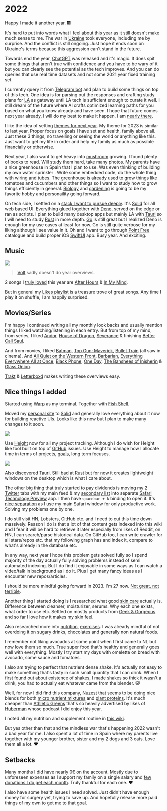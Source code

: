 # 2022

Happy I made it another year. 🎆

It's hard to put into words what I feel about this year as it still doesn't make much sense to me. The war in [Ukraine](../../travel/visited/ukraine.md) took everyone, including me by surprise. And the conflict is still ongoing. Just hope it ends soon on Ukraine's terms because this aggression can't stand in the future.

Towards end the year, [ChatGPT](../../machine-learning/chatgpt.md) was released and it's magic. It does spit some things that aren't true with confidence and you have to be wary of it but you can clearly see the potential as the tech improves. And you can do queries that use real time datasets and not some 2021 year fixed training set.

I currently query it from [Telegram bot](https://github.com/m1guelpf/chatgpt-telegram) and plan to build some things on top of this tech. One idea is for parsing out the responses and crafting study plans for [LA](../../ideas/learn-anything.md) as gateway until LA tech is sufficient enough to curate it well. I still dream of the future where AI crafts optimized learning paths for you based on what you know already and have seen. I hope that future comes next year already, I will do my best to make it happen. I am [nearly there](https://twitter.com/nikitavoloboev/status/1607836491132141568).

I like the idea of setting [themes for next year](https://www.relay.fm/cortex/136). My theme for 2023 is similar to last year. Proper focus on goals I have set and health, family above all. Just these 3 things, no travelling or seeing the world or anything like this. Just want to get my life in order and help my family as much as possible financially or otherwise.

Next year, I also want to get heavy into [mushroom](../../other/mushrooms.md) growing. I found plenty of books to read. Will study them hard, take many photos. My parents have a nice greenhouse in Spain that I plan to use. Was even thinking of building my own water sprinkler . Write some embedded code, do the whole thing with wiring and tubes. The greenhouse is already used to grow things like tomatoes and cucumbers and other things so I want to study how to grow things efficiently in general. [Biology](../../biology/biology.md) and [gardening](../../other/gardening.md) is going to be my favorite hobby and personaility going forward.

On tech side, I settled on a [stack I want to pursue deeply](https://twitter.com/nikitavoloboev/status/1606262383315492864). It's [Solid](../../programming-languages/javascript/js-libraries/solid.md) for all web based UI. Everything glued together with [Deno](../../web/deno.md), served on the edge or ran as scripts. I plan to build many desktop apps but mainly LA with [Tauri](../../programming-languages/rust/rust-libraries/tauri.md) so I will need to study [Rust](../../programming-languages/rust/rust.md) in more depth. [Go](../../programming-languages/go/go.md) is still great but I realized Deno is enough for my use cases at least for now. Go is still quite verbose for my liking although I see value in it. Oh and I want to go through [Point Free](https://www.pointfree.co/) catalogue and build proper iOS [SwiftUI](../../programming-languages/swift/swift-libraries/swiftui.md) app. Busy year. And exciting.

## Music

![](https://i.imgur.com/kyB4MDW.png)

> [Volt](https://volt.fm/nikitavoloboev) sadly doesn't do year overviews.

2 songs I [truly loved](https://open.spotify.com/playlist/0phxrDBmTURKDkRNmbpEgO) this year are [After Hours](https://open.spotify.com/track/1sLwXo8jB7Bs2bYy6PZI2G) & [In My Mind](https://open.spotify.com/track/6HEJavNON4wd0cy1Hp6KV2).  

But in general my [Likes playlist](https://open.spotify.com/playlist/0ERn0U4qZIKC8Dy7RrMMsn) is a treasure trove of great songs. Any time I play it on shuffle, I am happily surprised. 

## Movies/Series

I'm happy I continued writing all my monthly look backs and usually mention things I liked watching/listening in each entry. But from top of my mind, from series, I liked [Andor](https://trakt.tv/shows/star-wars-andor), [House of Dragon](https://trakt.tv/shows/house-of-the-dragon), [Severance](https://trakt.tv/shows/severance) & finishing [Better Call Saul](https://trakt.tv/shows/better-call-saul).

And from movies, I liked [Batman](https://letterboxd.com/film/the-batman/), [Top Gun: Maverick](https://letterboxd.com/film/top-gun-maverick/), [Bullet Train](https://letterboxd.com/film/bullet-train/) (all saw in cinema). And [All Quiet on the Western Front](https://letterboxd.com/film/all-quiet-on-the-western-front-2022/), [Barbarian](https://letterboxd.com/film/barbarian-2022/), [Everything Everywhere All at Once](https://letterboxd.com/film/everything-everywhere-all-at-once/), [Black Phone](https://letterboxd.com/film/the-black-phone/), [One Day](https://letterboxd.com/film/one-day-2011/), [The Banshees of Inisherin](https://letterboxd.com/film/the-banshees-of-inisherin/) & [Glass Onion](https://letterboxd.com/film/glass-onion-a-knives-out-mystery/).

[Trakt](https://trakt.tv/users/nikitavoloboev/) & [Letterboxd](https://letterboxd.com/nikitavoloboev/) makes writing these overviews easy.

## Nice things I added

Started using [Warp](https://www.warp.dev/) as my terminal. Together with [Fish Shell](../../unix/shell/fish.md).

Moved my [personal site](https://github.com/nikitavoloboev/nikitavoloboev) to [Solid](../../programming-languages/javascript/js-libraries/solid.md) and generally love everything about it now for building reactive UIs. Looks like this now but I plan to make many changes to it soon.

![](https://i.imgur.com/PGXQHMw.png)

Use [Height](https://height.app/) now for all my project tracking. Although I do wish for Height like tool built on top of [GitHub](../../open-source/github/github.md) issues. Use Height to manage how I allocate time in terms of projects, [goals](../../focusing/goals.md), long term focuses.

![](https://i.imgur.com/6GawNgw.png)

Also discovered [Tauri](../../programming-languages/rust/rust-libraries/tauri.md). Still bad at [Rust](../../programming-languages/rust/rust.md) but for now it creates lightweight windows on the desktop which is what I care about.

The other big thing that truly started to pay dividends is moving my 2 [Twitter](../../tools/twitter.md) tabs with my main feed & my [secondary list](https://twitter.com/i/lists/1351120526220152839) into separate [Safari Technology Preview](https://developer.apple.com/safari/technology-preview/) app. I then have `spacebar + k` binding to open it. It's [nice separation](https://twitter.com/nikitavoloboev/status/1601959862648582145) as I use my main Safari window for only productive work. Solving my problems one by one.

I do still visit HN, Lobsters, GitHub etc. and I need to cut this time down massively. Reason I do is that a lot of that content gets indexed into this wiki and I fear it will be hard to retrieve it later especially from likes of Reddit, on HN, I can search/parse historical data. On GitHub too, I can write crawler for all stars/repos etc. that my following graph has and index it, compare to what's already in the database etc.

In any way, next year I hope this problem gets solved fully so I spend majority of the day actually fully solving problems instead of semi automated indexing. But I do find it enjoyable in some ways as I can watch a video/talk in background as I do it. Plus I get many fancy ideas as I encounter new repos/articles.

I should be more mindful going forward in 2023. I'm 27 now. [Not great, not terrible](https://www.youtube.com/watch?v=eXUJ22fD4Cw).

Another thing I started doing is I researched what good [skin care](../../health/skin-care.md) actually is. Difference between cleanser, moisturizer, serums. Why each one exists, what order to use etc. Settled on mostly products from [Geek & Gorgeous](https://geekandgorgeous.com/) and so far I love how it makes my skin feel.

Also researched more into [nutrition](../../health/nutrition/nutrition.md), [exercises](../../fitness/exercises.md). I was already mindful of not overdoing it on sugary drinks, chocolates and generally non natural foods.

I remember not liking avocados at some point when I first came to NL but now love them so much. True super food that's healthy and generally goes well with everything. Mostly I try start my days with omelette on bread with avocado, some sauce and tomatoes.

I also am trying to perfect that nutrient dense shake. It's actually not easy to make something that's tasty in such small quantity that I can drink. When I first found out about existence of shakes, I made shakes so thick it wasn't a drink, you had to actually eat whatever came from the blender. 😺

Well, for now I did find this company, [Nuzest](https://www.nuzest.co.uk/) that seems to be doing nice blends for both [micro nutrient mixtures](https://www.nuzest.co.uk/products/good-green-vitality) and [plant proteins](https://www.nuzest.co.uk/products/clean-lean-protein). It's much cheaper than [Athletic Greens](https://athleticgreens.com/en) that's so heavily advertised by likes of [Huberman](https://hubermanlab.com) whose podcast I did enjoy this year.

I noted all my nutrition and supplement routine in [this wiki](../../health/nutrition/supplements.md).

But yes other than that and the mindless war that's happening 2022 wasn't a bad year for me. I also spent a lot of time in Spain where my parents live together with my younger brother, sister and my 2 dogs and 3 cats. Love them all a lot. ♥️

## Setbacks

Many months I did have nearly 0€ on the account. Mostly due to unforeseen expenses as I support my family on a single salary and [few donations I do get each month](https://github.com/sponsors/nikitavoloboev). Truly thankful for each one. ♥️

I also have some health issues I need solved. Just didn't have enough money for surgery yet, trying to save up. And hopefully release more paid things of my own to get me to that goal.


